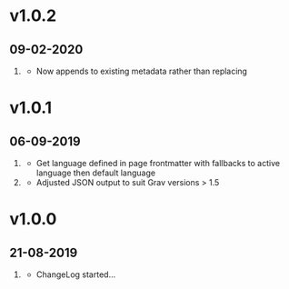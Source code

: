 # v1.0.2
## 09-02-2020

1. [](#bugfix)
    * Now appends to existing metadata rather than replacing

# v1.0.1
## 06-09-2019

1. [](#improved)
    * Get language defined in page frontmatter with fallbacks to active language then default language
1. [](#bugfix)
    * Adjusted JSON output to suit Grav versions > 1.5

# v1.0.0
##  21-08-2019

1. [](#new)
    * ChangeLog started...
